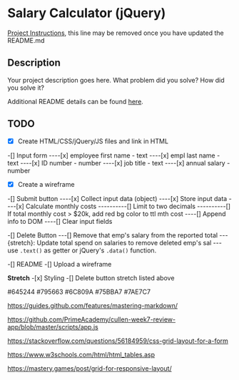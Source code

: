 # Salary Calculator (jQuery)

[Project Instructions](./INSTRUCTIONS.md), this line may be removed once you have updated the README.md

## Description

Your project description goes here. What problem did you solve? How did you solve it?

Additional README details can be found [here](https://github.com/PrimeAcademy/readme-template/blob/master/README.md).

## TODO

-[x] Create HTML/CSS/jQuery/JS files and link in HTML

-[] Input form
----[x] employee first name - text
----[x] empl last name - text
----[x] ID number - number
----[x] job title - text
----[x] annual salary - number

-[x] Create a wireframe

-[] Submit button
----[x] Collect input data (object)
----[x] Store input data
----[x] Calculate monthly costs
----------[] Limit to two decimals
----------[] If total monthly cost > $20k, add red bg color to ttl mth cost
----[] Append info to DOM
----[] Clear input fields

-[] Delete Button
---[] Remove that emp's salary from the reported total
---{stretch}: Update total spend on salaries to remove deleted emp's sal
--- use `.text()` as getter or jQuery's `.data()` function.

-[] README
-[] Upload a wireframe

**Stretch** -[x] Styling
-[] Delete button stretch listed above

#645244
#795663
#6C809A
#75BBA7
#7AE7C7

https://guides.github.com/features/mastering-markdown/

https://github.com/PrimeAcademy/cullen-week7-review-app/blob/master/scripts/app.js

https://stackoverflow.com/questions/56184959/css-grid-layout-for-a-form

https://www.w3schools.com/html/html_tables.asp

https://mastery.games/post/grid-for-responsive-layout/
